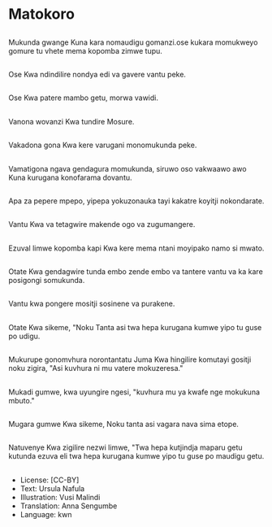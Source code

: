 # Matokoro

##
Mukunda gwange Kuna kara nomaudigu gomanzi.ose kukara momukweyo gomure tu vhete mema kopomba zimwe tupu.

##
Ose Kwa ndindilire nondya edi va gavere vantu peke.

##
Ose Kwa patere mambo getu, morwa vawidi.

##
Vanona wovanzi Kwa tundire Mosure.

##
Vakadona gona Kwa kere varugani monomukunda peke.

##
Vamatigona ngava gendagura momukunda, siruwo oso vakwaawo awo Kuna kurugana konofarama dovantu.

##
Apa za pepere mpepo, yipepa yokuzonauka tayi kakatre koyitji nokondarate.

##
Vantu Kwa va tetagwire makende ogo va zugumangere.

##
Ezuval limwe kopomba kapi Kwa kere mema ntani moyipako namo si mwato.

##
Otate Kwa gendagwire tunda embo zende embo va tantere vantu va ka kare posigongi somukunda.

##
Vantu kwa pongere mositji sosinene va purakene.

##
Otate Kwa sikeme, "Noku Tanta asi twa hepa kurugana kumwe yipo tu guse po udigu.

##
Mukurupe gonomvhura norontantatu Juma Kwa hingilire komutayi gositji noku zigira, "Asi kuvhura ni mu vatere mokuzeresa."

##
Mukadi gumwe, kwa uyungire ngesi, "kuvhura mu ya kwafe nge mokukuna mbuto."

##
Mugara gumwe Kwa sikeme, Noku tanta asi vagara nava sima etope.

##
Natuvenye Kwa zigilire nezwi limwe, "Twa hepa kutjindja maparu getu kutunda ezuva eli twa hepa kurugana kumwe yipo tu guse po maudigu getu.

##
* License: [CC-BY]
* Text: Ursula Nafula
* Illustration: Vusi Malindi
* Translation: Anna Sengumbe
* Language: kwn
